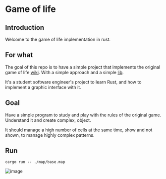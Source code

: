 # Game of life

## Introduction
Welcome to the game of life implementation in rust.


## For what
The goal of this repo is to have a simple project that implements the original game of life [wiki](https://en.wikipedia.org/wiki/Conway%27s_Game_of_Life). 
With a simple approach and a simple [lib](https://github.com/ggez/ggez).

It's a student software engineer's project to learn Rust, and how to implement a graphic interface with it.

## Goal
Have a simple program to study and play with the rules of the original game. 
Understand it and create complex, object.

It should manage a high number of cells at the same time, show and not shown, to manage highly complex patterns.

## Run
```shell
cargo run -- ./map/base.map
```

![image](https://github.com/erwan-b/game-of-life/blob/master/assets/video-2657673-f3f0a5dca97743f62e036ca605c35780.gif)
